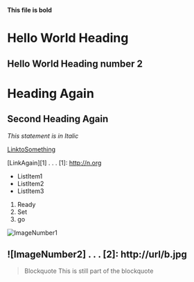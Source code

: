 **This file is bold**
# Hello World Heading 
## Hello World Heading number 2

Heading Again
===========

Second Heading Again
--------------------

*This statement is in Italic*

[LinktoSomething](http://a.com)

[LinkAgain][1]
.
.
.
[1]: http://n.org

- ListItem1
- ListItem2
- ListItem3

1. Ready
2. Set 
3. go

![ImageNumber1](http://ur./a.png)

![ImageNumber2]
.
.
.
[2]: http://url/b.jpg
---
> Blockquote
> This is still part of the blockquote


